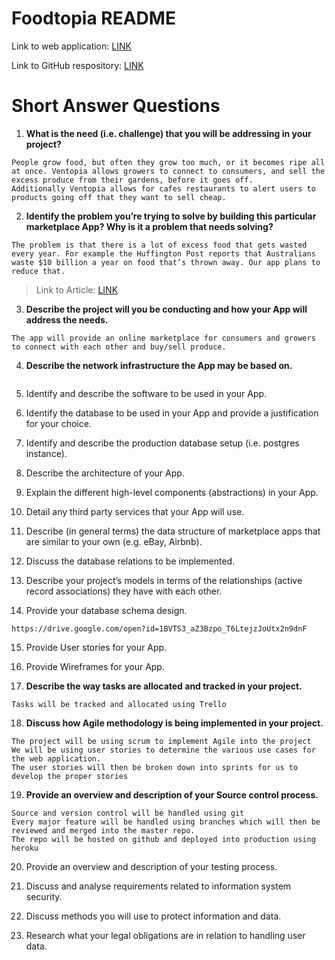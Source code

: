 # Foodtopia README

Link to web application: [LINK](https://obscure-sands-49263.herokuapp.com)

Link to GitHub respository: [LINK](https://github.com/dlim28/food-marketplace)

# Short Answer Questions

1. **What is the need (i.e. challenge) that you will be addressing in your project?**
```
People grow food, but often they grow too much, or it becomes ripe all at once. Ventopia allows growers to connect to consumers, and sell the excess produce from their gardens, before it goes off.
Additionally Ventopia allows for cafes restaurants to alert users to products going off that they want to sell cheap.
```

2. **Identify the problem you’re trying to solve by building this particular marketplace App? Why is it a problem that needs solving?**

```
The problem is that there is a lot of excess food that gets wasted every year. For example the Huffington Post reports that Australians waste $10 billion a year on food that’s thrown away. Our app plans to reduce that.
```
>Link to Article: [LINK](https://www.huffingtonpost.com.au/2017/10/24/australians-throw-away-nearly-10-billion-in-food-waste-each-year_a_23253505/)


3. **Describe the project will you be conducting and how your App will address the needs.**
```
The app will provide an online marketplace for consumers and growers to connect with each other and buy/sell produce.
```

4. **Describe the network infrastructure the App may be based on.**
```

```

5. Identify and describe the software to be used in your App.

6. Identify the database to be used in your App and provide a justification for your choice.

7. Identify and describe the production database setup (i.e. postgres instance).

8. Describe the architecture of your App.

9. Explain the different high-level components (abstractions) in your App.

10. Detail any third party services that your App will use.

11. Describe (in general terms) the data structure of marketplace apps that are similar to your own (e.g. eBay, Airbnb).

12. Discuss the database relations to be implemented.

13. Describe your project’s models in terms of the relationships (active record associations) they have with each other.

14. Provide your database schema design.
```    
https://drive.google.com/open?id=1BVTS3_aZ3Bzpo_T6LtejzJoUtx2n9dnF
```

15. Provide User stories for your App.

16. Provide Wireframes for your App.

17. **Describe the way tasks are allocated and tracked in your project.**
```
Tasks will be tracked and allocated using Trello
```

18. **Discuss how Agile methodology is being implemented in your project.**
```
The project will be using scrum to implement Agile into the project
We will be using user stories to determine the various use cases for the web application.
The user stories will then be broken down into sprints for us to develop the proper stories
```

19. **Provide an overview and description of your Source control process.**
```
Source and version control will be handled using git
Every major feature will be handled using branches which will then be reviewed and merged into the master repo. 
The repo will be hosted on github and deployed into production using heroku
```

20. Provide an overview and description of your testing process.

21. Discuss and analyse requirements related to information system security.

22. Discuss methods you will use to protect information and data.

23. Research what your legal obligations are in relation to handling user data.
